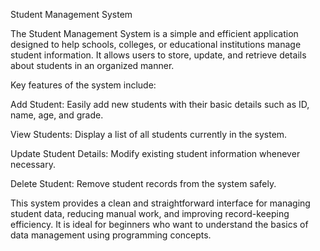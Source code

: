 Student Management System

The Student Management System is a simple and efficient application designed to help schools, colleges, or educational institutions manage student information. It allows users to store, update, and retrieve details about students in an organized manner.

Key features of the system include:

Add Student: Easily add new students with their basic details such as ID, name, age, and grade.

View Students: Display a list of all students currently in the system.

Update Student Details: Modify existing student information whenever necessary.

Delete Student: Remove student records from the system safely.

This system provides a clean and straightforward interface for managing student data, reducing manual work, and improving record-keeping efficiency. It is ideal for beginners who want to understand the basics of data management using programming concepts.
